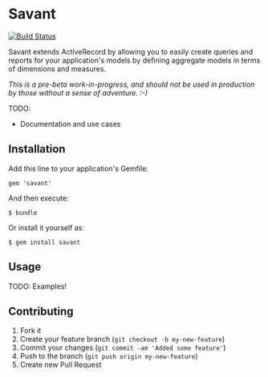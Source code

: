 # Savant

[![Build Status](https://travis-ci.org/terriblelabs/savant.png)](https://travis-ci.org/terriblelabs/savant)

Savant extends ActiveRecord by allowing you to easily create queries and reports
for your application's models by defining aggregate models in terms of dimensions
and measures.

_This is a pre-beta work-in-progress, and should not be used in production by
those without a sense of adventure. :-)_

TODO:
- Documentation and use cases

## Installation

Add this line to your application's Gemfile:

    gem 'savant'

And then execute:

    $ bundle

Or install it yourself as:

    $ gem install savant

## Usage

TODO: Examples!

## Contributing

1. Fork it
2. Create your feature branch (`git checkout -b my-new-feature`)
3. Commit your changes (`git commit -am 'Added some feature'`)
4. Push to the branch (`git push origin my-new-feature`)
5. Create new Pull Request
